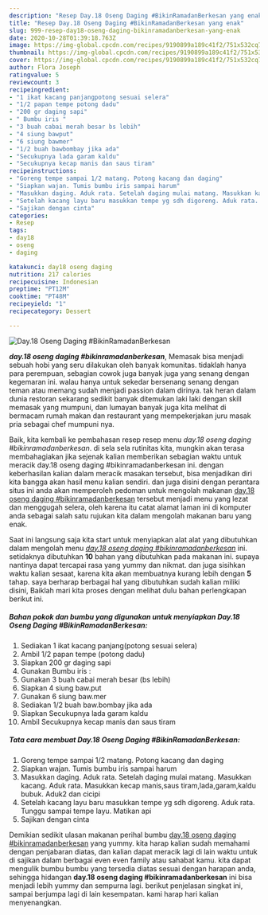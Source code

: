 ```yaml
---
description: "Resep Day.18 Oseng Daging #BikinRamadanBerkesan yang enak"
title: "Resep Day.18 Oseng Daging #BikinRamadanBerkesan yang enak"
slug: 999-resep-day18-oseng-daging-bikinramadanberkesan-yang-enak
date: 2020-10-28T01:39:18.763Z
image: https://img-global.cpcdn.com/recipes/9190899a189c41f2/751x532cq70/day18-oseng-daging-bikinramadanberkesan-foto-resep-utama.jpg
thumbnail: https://img-global.cpcdn.com/recipes/9190899a189c41f2/751x532cq70/day18-oseng-daging-bikinramadanberkesan-foto-resep-utama.jpg
cover: https://img-global.cpcdn.com/recipes/9190899a189c41f2/751x532cq70/day18-oseng-daging-bikinramadanberkesan-foto-resep-utama.jpg
author: Flora Joseph
ratingvalue: 5
reviewcount: 3
recipeingredient:
- "1 ikat kacang panjangpotong sesuai selera"
- "1/2 papan tempe potong dadu"
- "200 gr daging sapi"
- " Bumbu iris "
- "3 buah cabai merah besar bs lebih"
- "4 siung bawput"
- "6 siung bawmer"
- "1/2 buah bawbombay jika ada"
- "Secukupnya lada garam kaldu"
- "Secukupnya kecap manis dan saus tiram"
recipeinstructions:
- "Goreng tempe sampai 1/2 matang. Potong kacang dan daging"
- "Siapkan wajan. Tumis bumbu iris sampai harum"
- "Masukkan daging. Aduk rata. Setelah daging mulai matang. Masukkan kacang. Aduk rata. Masukkan kecap manis,saus tiram,lada,garam,kaldu bubuk. Aduk2 dan cicipi"
- "Setelah kacang layu baru masukkan tempe yg sdh digoreng. Aduk rata. Tunggu sampai tempe layu. Matikan api"
- "Sajikan dengan cinta"
categories:
- Resep
tags:
- day18
- oseng
- daging

katakunci: day18 oseng daging 
nutrition: 217 calories
recipecuisine: Indonesian
preptime: "PT12M"
cooktime: "PT48M"
recipeyield: "1"
recipecategory: Dessert

---
```



![Day.18 Oseng Daging #BikinRamadanBerkesan](https://img-global.cpcdn.com/recipes/9190899a189c41f2/751x532cq70/day18-oseng-daging-bikinramadanberkesan-foto-resep-utama.jpg)

<b><i>day.18 oseng daging #bikinramadanberkesan</i></b>, Memasak bisa menjadi sebuah hobi yang seru dilakukan oleh banyak komunitas. tidaklah hanya para perempuan, sebagian cowok juga banyak juga yang senang dengan kegemaran ini. walau hanya untuk sekedar bersenang senang dengan teman atau memang sudah menjadi passion dalam dirinya. tak heran dalam dunia restoran sekarang sedikit banyak ditemukan laki laki dengan skill memasak yang mumpuni, dan lumayan banyak juga kita melihat di bermacam rumah makan dan restaurant yang mempekerjakan juru masak pria sebagai chef mumpuni nya.



Baik, kita kembali ke pembahasan resep resep menu <i>day.18 oseng daging #bikinramadanberkesan</i>. di sela sela rutinitas kita, mungkin akan terasa membahagiakan jika sejenak kalian memberikan sebagian waktu untuk meracik day.18 oseng daging #bikinramadanberkesan ini. dengan keberhasilan kalian dalam meracik masakan tersebut, bisa menjadikan diri kita bangga akan hasil menu kalian sendiri. dan juga disini dengan perantara situs ini anda akan memperoleh pedoman untuk mengolah makanan <u>day.18 oseng daging #bikinramadanberkesan</u> tersebut menjadi menu yang lezat dan menggugah selera, oleh karena itu catat alamat laman ini di komputer anda sebagai salah satu rujukan kita dalam mengolah makanan baru yang enak.


Saat ini langsung saja kita start untuk menyiapkan alat alat yang dibutuhkan dalam mengolah menu <u><i>day.18 oseng daging #bikinramadanberkesan</i></u> ini. setidaknya dibutuhkan <b>10</b> bahan yang dibutuhkan pada makanan ini. supaya nantinya dapat tercapai rasa yang yummy dan nikmat. dan juga sisihkan waktu kalian sesaat, karena kita akan membuatnya kurang lebih dengan <b>5</b> tahap. saya berharap berbagai hal yang dibutuhkan sudah kalian miliki disini, Baiklah mari kita proses dengan melihat dulu bahan perlengkapan berikut ini.

<!--inarticleads1-->

##### Bahan pokok dan bumbu yang digunakan untuk menyiapkan Day.18 Oseng Daging #BikinRamadanBerkesan:

1. Sediakan 1 ikat kacang panjang(potong sesuai selera)
1. Ambil 1/2 papan tempe (potong dadu)
1. Siapkan 200 gr daging sapi
1. Gunakan  Bumbu iris :
1. Gunakan 3 buah cabai merah besar (bs lebih)
1. Siapkan 4 siung baw.put
1. Gunakan 6 siung baw.mer
1. Sediakan 1/2 buah baw.bombay jika ada
1. Siapkan Secukupnya lada garam kaldu
1. Ambil Secukupnya kecap manis dan saus tiram




<!--inarticleads2-->

##### Tata cara membuat Day.18 Oseng Daging #BikinRamadanBerkesan:

1. Goreng tempe sampai 1/2 matang. Potong kacang dan daging
1. Siapkan wajan. Tumis bumbu iris sampai harum
1. Masukkan daging. Aduk rata. Setelah daging mulai matang. Masukkan kacang. Aduk rata. Masukkan kecap manis,saus tiram,lada,garam,kaldu bubuk. Aduk2 dan cicipi
1. Setelah kacang layu baru masukkan tempe yg sdh digoreng. Aduk rata. Tunggu sampai tempe layu. Matikan api
1. Sajikan dengan cinta




Demikian sedikit ulasan makanan perihal bumbu <u>day.18 oseng daging #bikinramadanberkesan</u> yang yummy. kita harap kalian sudah memahami dengan penjabaran diatas, dan kalian dapat meracik lagi di lain waktu untuk di sajikan dalam berbagai even even family atau sahabat kamu. kita dapat mengulik bumbu bumbu yang tersedia diatas sesuai dengan harapan anda, sehingga hidangan <b>day.18 oseng daging #bikinramadanberkesan</b> ini bisa menjadi lebih yummy dan sempurna lagi. berikut penjelasan singkat ini, sampai berjumpa lagi di lain kesempatan. kami harap hari kalian menyenangkan.
